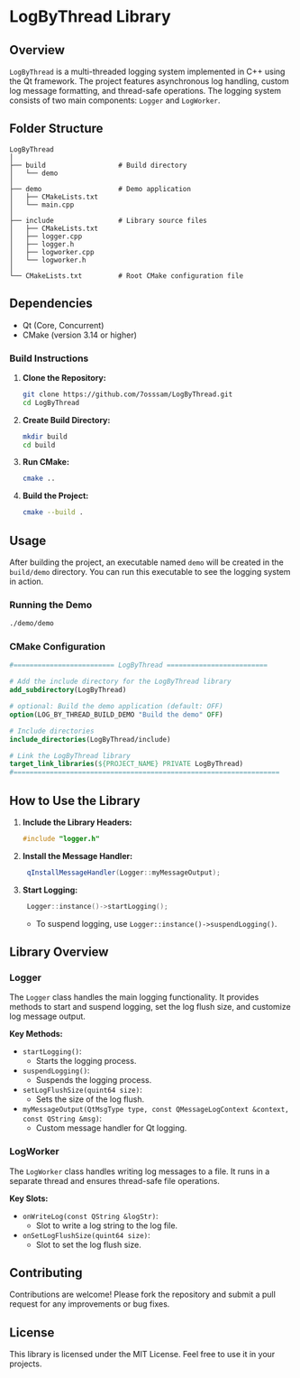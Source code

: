 
# LogByThread Library

## Overview

`LogByThread` is a multi-threaded logging system implemented in C++ using the Qt framework. The project features asynchronous log handling, custom log message formatting, and thread-safe operations. The logging system consists of two main components: `Logger` and `LogWorker`.

## Folder Structure

```
LogByThread
│
├── build                  # Build directory
│   └── demo
│
├── demo                   # Demo application
│   ├── CMakeLists.txt
│   └── main.cpp
│
├── include                # Library source files
│   ├── CMakeLists.txt
│   ├── logger.cpp
│   ├── logger.h
│   ├── logworker.cpp
│   └── logworker.h
│
└── CMakeLists.txt         # Root CMake configuration file

```

## Dependencies

- Qt (Core, Concurrent)
- CMake (version 3.14 or higher)

### Build Instructions

1. **Clone the Repository:**

   ```sh
   git clone https://github.com/7osssam/LogByThread.git
   cd LogByThread
   ```

2. **Create Build Directory:**

   ```sh
   mkdir build
   cd build
   ```

3. **Run CMake:**

   ```sh
   cmake ..
   ```

4. **Build the Project:**

   ```sh
   cmake --build .
   ```

## Usage

After building the project, an executable named `demo` will be created in the `build/demo` directory. You can run this executable to see the logging system in action.

### Running the Demo

```sh
./demo/demo
```

### CMake Configuration
```cmake
#========================= LogByThread =========================

# Add the include directory for the LogByThread library
add_subdirectory(LogByThread)

# optional: Build the demo application (default: OFF)
option(LOG_BY_THREAD_BUILD_DEMO "Build the demo" OFF)

# Include directories
include_directories(LogByThread/include)

# Link the LogByThread library
target_link_libraries(${PROJECT_NAME} PRIVATE LogByThread)
#==================================================================
```

## How to Use the Library
1. **Include the Library Headers:**

   ```cpp
   #include "logger.h"
   ```

2. **Install the Message Handler:**

   ```cpp
	qInstallMessageHandler(Logger::myMessageOutput);
   ```
3. **Start Logging:**

   ```cpp
	Logger::instance()->startLogging();
   ```
   - To suspend logging, use `Logger::instance()->suspendLogging()`.


## Library Overview

### Logger

The `Logger` class handles the main logging functionality. It provides methods to start and suspend logging, set the log flush size, and customize log message output.

**Key Methods:**

- `startLogging()`:
	- Starts the logging process.
- `suspendLogging()`:
	- Suspends the logging process.
- `setLogFlushSize(quint64 size)`:
	- Sets the size of the log flush.
- `myMessageOutput(QtMsgType type, const QMessageLogContext &context, const QString &msg)`:
	- Custom message handler for Qt logging.

### LogWorker

The `LogWorker` class handles writing log messages to a file. It runs in a separate thread and ensures thread-safe file operations.

**Key Slots:**

- `onWriteLog(const QString &logStr)`:
	- Slot to write a log string to the log file.
- `onSetLogFlushSize(quint64 size)`:
	- Slot to set the log flush size.

## Contributing

Contributions are welcome! Please fork the repository and submit a pull request for any improvements or bug fixes.

## License

This library is licensed under the MIT License. Feel free to use it in your projects.
